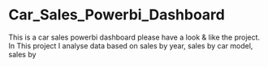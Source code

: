 # Car_Sales_Powerbi_Dashboard
This is a car sales powerbi dashboard 
please have a look & like the project.
In This project I analyse data based on sales by year,
sales by car model, sales by 

